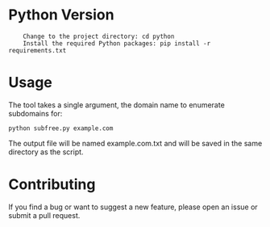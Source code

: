 # Python Version

```console
    Change to the project directory: cd python
    Install the required Python packages: pip install -r requirements.txt
```

# Usage

The tool takes a single argument, the domain name to enumerate subdomains for:

```console
python subfree.py example.com
```

The output file will be named example.com.txt and will be saved in the same directory as the script.

# Contributing

If you find a bug or want to suggest a new feature, please open an issue or submit a pull request.